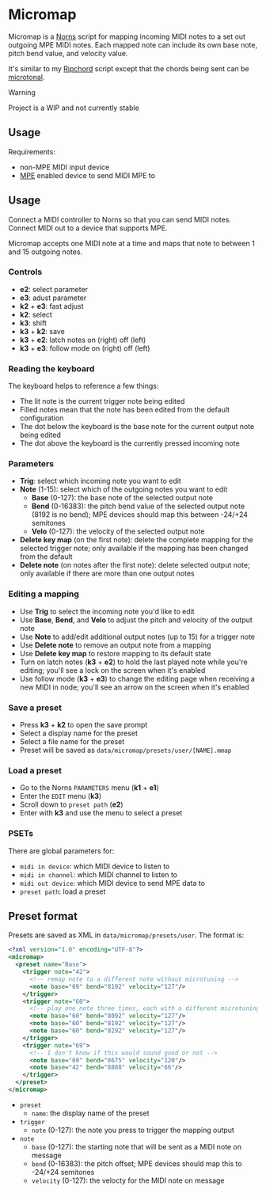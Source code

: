 # Micromap

Micromap is a [Norns](https://monome.org/docs/norns/) script for mapping incoming MIDI notes to a set out outgoing MPE MIDI notes. Each mapped note can include its own base note, pitch bend value, and velocity value.

It's similar to my [Ripchord](https://github.com/handeyeco/norns-ripchord) script except that the chords being sent can be [microtonal](https://en.wikipedia.org/wiki/Microtonality).

> [!WARNING]  
> Project is a WIP and not currently stable

## Usage

Requirements:
- non-MPE MIDI input device
- [MPE](https://en.wikipedia.org/wiki/MIDI#MIDI_Polyphonic_Expression) enabled device to send MIDI MPE to

## Usage

Connect a MIDI controller to Norns so that you can send MIDI notes. Connect MIDI out to a device that supports MPE.

Micromap accepts one MIDI note at a time and maps that note to between 1 and 15 outgoing notes.

### Controls

- **e2**: select parameter
- **e3**: adust parameter
- **k2** + **e3**: fast adjust
- **k2**: select
- **k3**: shift
- **k3** + **k2**: save
- **k3** + **e2**: latch notes on (right) off (left)
- **k3** + **e3**: follow mode on (right) off (left)

### Reading the keyboard

The keyboard helps to reference a few things:
- The lit note is the current trigger note being edited
- Filled notes mean that the note has been edited from the default configuration
- The dot below the keyboard is the base note for the current output note being edited
- The dot above the keyboard is the currently pressed incoming note

### Parameters

- **Trig**: select which incoming note you want to edit
- **Note** (1-15): select which of the outgoing notes you want to edit
  - **Base** (0-127): the base note of the selected output note
  - **Bend** (0-16383): the pitch bend value of the selected output note (8192 is no bend); MPE devices should map this between -24/+24 semitones
  - **Velo** (0-127): the velocity of the selected output note
- **Delete key map** (on the first note): delete the complete mapping for the selected trigger note; only available if the mapping has been changed from the default
- **Delete note** (on notes after the first note): delete selected output note; only available if there are more than one output notes

### Editing a mapping

- Use **Trig** to select the incoming note you'd like to edit
- Use **Base**, **Bend**, and **Velo** to adjust the pitch and velocity of the output note
- Use **Note** to add/edit additional output notes (up to 15) for a trigger note
- Use **Delete note** to remove an output note from a mapping
- Use **Delete key map** to restore mapping to its default state
- Turn on latch notes (**k3** + **e2**) to hold the last played note while you're editing; you'll see a lock on the screen when it's enabled
- Use follow mode (**k3** + **e3**) to change the editing page when receiving a new MIDI in node; you'll see an arrow on the screen when it's enabled

### Save a preset

- Press **k3** + **k2** to open the save prompt
- Select a display name for the preset
- Select a file name for the preset
- Preset will be saved as `data/micromap/presets/user/[NAME].mmap`

### Load a preset

- Go to the Norns `PARAMETERS` menu (**k1** + **e1**)
- Enter the `EDIT` menu (**k3**)
- Scroll down to `preset path` (**e2**)
- Enter with **k3** and use the menu to select a preset

### PSETs

There are global parameters for:

- `midi in device`: which MIDI device to listen to
- `midi in channel`: which MIDI channel to listen to
- `midi out device`: which MIDI device to send MPE data to
- `preset path`: load a preset

## Preset format

Presets are saved as XML in `data/micromap/presets/user`. The format is:

``` XML
<?xml version="1.0" encoding="UTF-8"?>
<micromap>
  <preset name="Base">
    <trigger note="42">
      <!-- remap note to a different note without microtuning -->
      <note base="69" bend="8192" velocity="127"/>
    </trigger>
    <trigger note="60">
      <!-- play one note three times, each with a different microtuning -->
      <note base="60" bend="8092" velocity="127"/>
      <note base="60" bend="8192" velocity="127"/>
      <note base="60" bend="8292" velocity="127"/>
    </trigger>
    <trigger note="69">
      <!-- I don't know if this would sound good or not -->
      <note base="69" bend="8675" velocity="120"/>
      <note base="42" bend="8888" velocity="66"/>
    </trigger>
  </preset>
</micromap>
```

- `preset`
  - `name`: the display name of the preset
- `trigger`
  - `note` (0-127): the note you press to trigger the mapping output
- `note`
  - `base` (0-127): the starting note that will be sent as a MIDI note on message
  - `bend` (0-16383): the pitch offset; MPE devices should map this to -24/+24 semitones
  - `velocity` (0-127): the velocty for the MIDI note on message